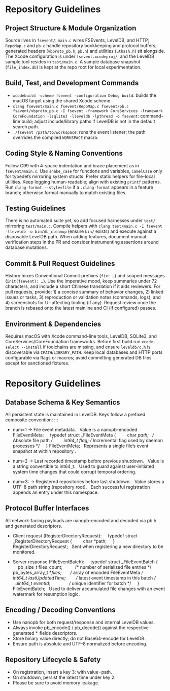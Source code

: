 # Repository Guidelines

## Project Structure & Module Organization
Source lives in `fsevent/`: `main.c` wires FSEvents, LevelDB, and HTTP; `RepoMap.c` and `pb.c` handle repository bookkeeping and protocol buffers; generated headers (`vbproto_pb.h`, `pb.h`) and utilities (`uthash.h`) sit alongside. The Xcode configuration is under `fsevent.xcodeproj/`, and the LevelDB sample tool resides in `test/main.c`. A sample database snapshot (`file_index.db`) is kept at the repo root for local experimentation.

## Build, Test, and Development Commands
- `xcodebuild -scheme fsevent -configuration Debug build`: builds the macOS target using the shared Xcode scheme.
- `clang fsevent/main.c fsevent/RepoMap.c fsevent/pb.c fsevent/vbproto_pb.c -I fsevent -framework CoreServices -framework CoreFoundation -lsqlite3 -lleveldb -lpthread -o fsevent`: command-line build; adjust include/library paths if LevelDB is not in the default search path.
- `./fsevent /path/to/workspace`: runs the event listener; the path overrides the compiled `WORKSPACE` macro.

## Coding Style & Naming Conventions
Follow C99 with 4-space indentation and brace placement as in `fsevent/main.c`. Use `snake_case` for functions and variables, `CamelCase` only for typedefs mirroring system structs. Prefer static helpers for file-local utilities. Keep logging human-readable; align with existing `printf` patterns. Run `clang-format --style=file` if a `.clang-format` appears in a feature branch; otherwise format manually to match existing files.

## Testing Guidelines
There is no automated suite yet, so add focused harnesses under `test/` mirroring `test/main.c`. Compile helpers with `clang test/main.c -I fsevent -lleveldb -o bin/db_cleanup` (ensure `bin/` exists) and execute against a disposable LevelDB path. When adding features, document manual verification steps in the PR and consider instrumenting assertions around database mutations.

## Commit & Pull Request Guidelines
History mixes Conventional Commit prefixes (`fix: …`) and scoped messages (`init(fsevent): …`). Use the imperative mood, keep summaries under 72 characters, and include a short Chinese translation if it aids reviewers. For pull requests, provide: 1) a concise summary of behavior changes, 2) linked issues or tasks, 3) reproduction or validation notes (commands, logs), and 4) screenshots for UI-affecting tooling (if any). Request review once the branch is rebased onto the latest mainline and CI (if configured) passes.

## Environment & Dependencies
Requires macOS with Xcode command-line tools, LevelDB, SQLite3, and CoreServices/CoreFoundation frameworks. Before first build run `xcode-select --install` if toolchains are missing, and ensure `leveldb/c.h` is discoverable via `CPATH`/`LIBRARY_PATH`. Keep local databases and HTTP ports configurable via flags or macros; avoid committing generated DB files except for sanctioned fixtures.
# Repository Guidelines

## Database Schema & Key Semantics
All persistent state is maintained in LevelDB. Keys follow a prefixed composite convention:
<num>:<repoid>:<time>:<eventid>

- num=1 → File event metadata.
  Value is a nanopb-encoded FileEventMeta:
    typedef struct _FileEventMeta {
        char *path;   /* Absolute file path */
        int64_t flag; /* Incremental flag used by daemon processes */
    } FileEventMeta;
  Represents a single file’s event snapshot at <time> within repository <repoid>.

- num=2 → Last recorded timestamp before previous shutdown.
  Value is a string convertible to int64_t.
  Used to guard against user-initiated system time changes that could corrupt temporal ordering.

- num=3:<repoid> → Registered repositories before last shutdown.
  Value stores a UTF-8 path string (repository root).
  Each successful registration appends an entry under this namespace.

## Protocol Buffer Interfaces
All network-facing payloads are nanopb-encoded and decoded via pb.h and generated descriptors.

- Client request (RegisterDirectoryRequest):
    typedef struct _RegisterDirectoryRequest {
        char *path;
    } RegisterDirectoryRequest;
  Sent when registering a new directory to be monitored.

- Server response (FileEventBatch):
    typedef struct _FileEventBatch {
        pb_size_t files_count;          /* number of serialized file entries */
        pb_bytes_array_t **files;       /* array of encoded FileEventMeta */
        int64_t lastUpdatedTime;        /* latest event timestamp in this batch */
        uint64_t eventId;               /* unique identifier for batch */
    } FileEventBatch;
  Used to deliver accumulated file changes with an event watermark for resumption logic.

## Encoding / Decoding Conventions
- Use nanopb for both request/response and internal LevelDB values.
- Always invoke pb_encode() / pb_decode() against the respective generated *_fields descriptors.
- Store binary value directly; do not Base64-encode for LevelDB.
- Ensure path is absolute and UTF-8 normalized before encoding.

## Repository Lifecycle & Safety
- On registration, insert a key 3:<repoid> with value=path.
- On shutdown, persist the latest time under key 2. 
- Please be sure to avoid memory leakage.

